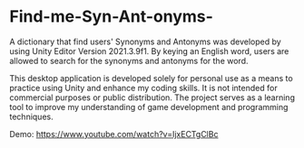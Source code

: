 # Find-me-Syn-Ant-onyms-
A dictionary that find users' Synonyms and Antonyms was developed by using Unity Editor Version 2021.3.9f1. By keying an English word, users are allowed to search for the synonyms and antonyms for the word. 

This desktop application is developed solely for personal use as a means to practice using Unity and enhance my coding skills. It is not intended for commercial purposes or public distribution. The project serves as a learning tool to improve my understanding of game development and programming techniques.

Demo: https://www.youtube.com/watch?v=IjxECTgClBc
